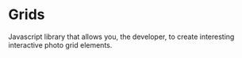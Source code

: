 # Grids
Javascript library that allows you, the developer, to create interesting interactive photo grid elements.
